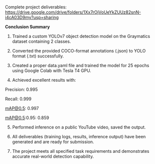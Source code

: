 Complete project deliverables: https://drive.google.com/drive/folders/1Xx7rOjVoUeYkZUUz82snN-i4cA03D9my?usp=sharing

**Conclusion Summary**


1) Trained a custom YOLOv7 object detection model on the Graymatics dataset containing 2 classes.

2) Converted the provided COCO-format annotations (.json) to YOLO format (.txt) successfully.

3) Created a proper data.yaml file and trained the model for 25 epochs using Google Colab with Tesla T4 GPU.

4) Achieved excellent results with:

Precision: 0.995

Recall: 0.999

mAP@0.5: 0.997

mAP@0.5:0.95: 0.859

5) Performed inference on a public YouTube video, saved the output.

6) All deliverables (training logs, results, inference output) have been generated and are ready for submission.

7) The project meets all specified task requirements and demonstrates accurate real-world detection capability.
